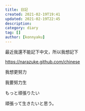 ```yaml
---
title: 日記
created: 2021-02-19T19:41
updated: 2021-02-19T22:45
description: 
category: diary
tag: []
author: [konnyaku]
---
```


最近我還不能記下中文，所以我想記下

https://narazuke.github.com/chinese

我想更努力

我要努力生

もっと頑張りたい

頑張って生きたいと思う。